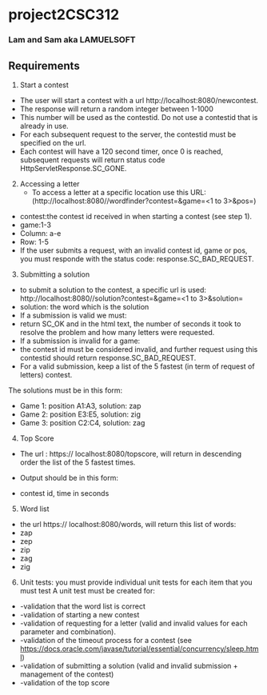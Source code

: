 # project2CSC312
### Lam and Sam aka LAMUELSOFT

## Requirements
1. Start a contest
  * The user will start a contest with a url http://localhost:8080/newcontest. 
  * The response will return a random integer between 1-1000
  * This number will be used as the contestid. Do not use a contestid that is already in use.
  * For each subsequent request to the server, the contestid must be specified on the url.
  * Each contest will have a 120 second timer, once 0 is reached, subsequent requests will return status code HttpServletResponse.SC_GONE. 

2. Accessing a letter
   * To access a letter at a specific location use this URL:
(http://localhost:8080//wordfinder?contest=<contest id received as response to newcontest>&game=<1 to 3>&pos=<column><row>)
  * contest:the contest id received in when starting a contest (see step 1).
  * game:1-3
  * Column: a-e
  * Row: 1-5
  * If the user submits a request, with an invalid contest id, game or pos, you must responde with the status code: response.SC_BAD_REQUEST.

3. Submitting a solution
  * to submit a solution to the contest, a specific url is used:
http://localhost:8080//solution?contest=<contest id received as response to newcontest>&game=<1 to 3>&solution=<word>
  * solution: the word which is the solution
  * If a submission is valid we must:
  * return SC_OK and in the html text, the number of seconds it took to resolve the problem and how many letters were requested.
  * If a submission is invalid for a game:
  * the contest id must be considered invalid, and further request using this contestid should return response.SC_BAD_REQUEST.
  * For a valid submission, keep a list of the 5 fastest (in term of request of letters) contest.

The solutions must be in this form:
  * Game 1:  position A1:A3, solution: zap
  * Game 2:  position E3:E5, solution: zig
  * Game 3:  position  C2:C4, solution: zag

4. Top Score
  * The url : https:// localhost:8080/topscore, will return in descending order the list of the 5 fastest times.

  * Output should be in this form:
  * contest id, time in seconds

5. Word list
  * the url https:// localhost:8080/words, will return this list of words:
  * zap
  * zep
  * zip
  * zag
  * zig

6. Unit tests:
you must provide individual unit tests for each item that you must test
A unit test must be created for:
  * -validation that the word list is correct
  * -validation of starting a new contest
  * -validation of requesting for a letter (valid and invalid values for each parameter and combination).
  * -validation of the timeout process for a contest (see https://docs.oracle.com/javase/tutorial/essential/concurrency/sleep.html)
  * -validation of submitting a solution (valid and invalid submission + management of the contest)
  * -validation of the top score

